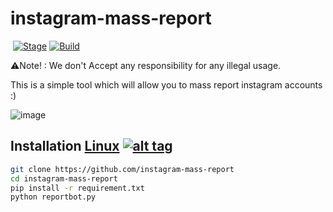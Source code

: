 # instagram-mass-report
<p><a href="https://github.com/mrwn007/007spam-BOT"><img  style="max-width:100%;"></a>
<a href="https://github.com/mrwn007/007spam-BOT"><img src="https://img.shields.io/badge/Release-Stable-orange.svg" alt="Stage" data-canonical-src="https://img.shields.io/badge/Release-Stable-orange.svg" style="max-width:100%;"></a>
<a href="https://github.com/mrwn007/007spam-BOT"><img src="https://img.shields.io/badge/Supported%20OS-Linux%2FWindows-brightgreengreen.svg" alt="Build" data-canonical-src="https://img.shields.io/badge/Supported%20OS-Linux%2FWindows-brightgreengreen.svg" style="max-width:100%;"></a></p>
⚠️Note! : We don't Accept any responsibility for any illegal usage.</p>

This is a simple tool which will allow you to mass report instagram accounts :)

![image](https://github.com/mrjha4050/instagram-mass-report/assets/108355610/6fff704c-fc5d-4be2-b566-9f5241959766)



## Installation [Linux](https://wikipedia.org/wiki/Linux) [![alt tag](http://icons.iconarchive.com/icons/dakirby309/simply-styled/32/OS-Linux-icon.png)](https://fr.wikipedia.org/wiki/Linux)
```bash
git clone https://github.com/instagram-mass-report
cd instagram-mass-report
pip install -r requirement.txt
python reportbot.py
```
